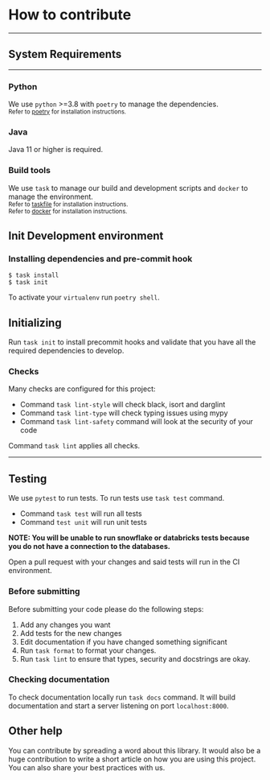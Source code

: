 # How to contribute

---

## System Requirements

---

### Python

We use `python` >=3.8 with `poetry` to manage the dependencies. </br><small>Refer to [poetry](https://python-poetry.org/docs/#installation) for installation instructions.</small>

### Java

Java 11 or higher is required.

### Build tools

We use `task` to manage our build and development scripts and `docker` to manage the environment.
</br><small>Refer to [taskfile](https://taskfile.dev/#/usage?id=installation) for installation instructions.</small>
</br><small>Refer to [docker](https://docs.docker.com/get-docker/) for installation instructions.</small>


## Init Development environment


### Installing dependencies and pre-commit hook

```shell
$ task install
$ task init
```

To activate your `virtualenv` run `poetry shell`.

## Initializing

Run `task init` to install precommit hooks and
validate that you have all the required dependencies to develop.


### Checks

Many checks are configured for this project:

* Command `task lint-style` will check black, isort and darglint
* Command `task lint-type` will check typing issues using mypy
* Command `task lint-safety` command will look at the security of your code

Command `task lint` applies all checks.

---

## Testing

We use `pytest` to run tests. To run tests use `task test` command.

* Command `task test` will run all tests
* Command `test unit` will run unit tests

**NOTE: You will be unable to run snowflake or databricks tests because you do not have a connection to the databases.**

Open a pull request with your changes and said tests will run in the CI environment.

### Before submitting

Before submitting your code please do the following steps:

1. Add any changes you want
2. Add tests for the new changes
3. Edit documentation if you have changed something significant
4. Run `task format` to format your changes.
5. Run `task lint` to ensure that types, security and docstrings are okay.


### Checking documentation

To check documentation locally run `task docs` command. It will build documentation and start a server listening on port `localhost:8000`.

## Other help

You can contribute by spreading a word about this library.
It would also be a huge contribution to write
a short article on how you are using this project.
You can also share your best practices with us.
